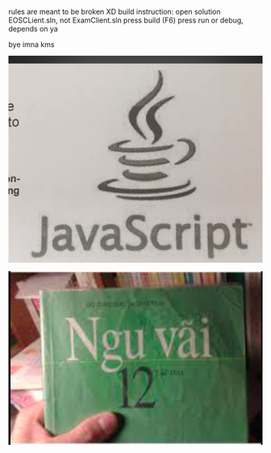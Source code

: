 rules are meant to be broken XD
build instruction:
open solution EOSCLient.sln, not ExamClient.sln
press build (F6)
press run or debug, depends on ya

bye imna kms

![idk](./things/fuck.png)

![idk](./things/sech.png)
